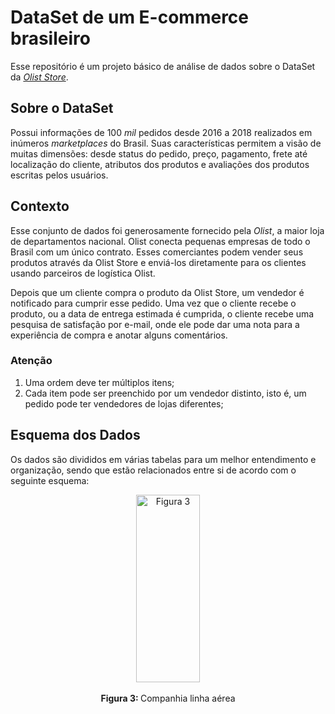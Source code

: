 # DataSet de um E-commerce brasileiro
Esse repositório é um projeto básico de análise de dados sobre o DataSet da [_Olist Store_](https://www.olist.com/). 

## Sobre o DataSet

Possui informações de 100 _mil_ pedidos desde 2016 a 2018 realizados em inúmeros _marketplaces_ do Brasil. Suas características permitem a visão de muitas dimensões: desde status do pedido, preço, pagamento, frete até localização do cliente, atributos dos produtos e avaliações dos produtos escritas pelos usuários.

## Contexto

Esse conjunto de dados foi generosamente fornecido pela _Olist_, a maior loja de departamentos nacional. Olist conecta pequenas empresas de todo o Brasil com um único contrato. Esses comerciantes podem vender seus produtos através da Olist Store e enviá-los diretamente para os clientes usando parceiros de logística Olist. 

Depois que um cliente compra o produto da Olist Store, um vendedor é notificado para cumprir esse pedido. Uma vez que o cliente recebe o produto, ou a data de entrega estimada é cumprida, o cliente recebe uma pesquisa de satisfação por e-mail, onde ele pode dar uma nota para a experiência de compra e anotar alguns comentários.

### Atenção 
1. Uma ordem deve ter múltiplos itens;
2. Cada item pode ser preenchido por um vendedor distinto, isto é, um pedido pode ter vendedores de lojas diferentes;

## Esquema dos Dados

Os dados são divididos em várias tabelas para um melhor entendimento e organização, sendo que estão relacionados entre si de acordo com o seguinte esquema:  

<div align="center">
  <img src="database_airline.jpeg" alt="Figura 3" height="300px" , width="45%" />
  <div align="center">
    <br>
    <b>Figura 3: </b> Companhia linha aérea
  </div>
</div>
